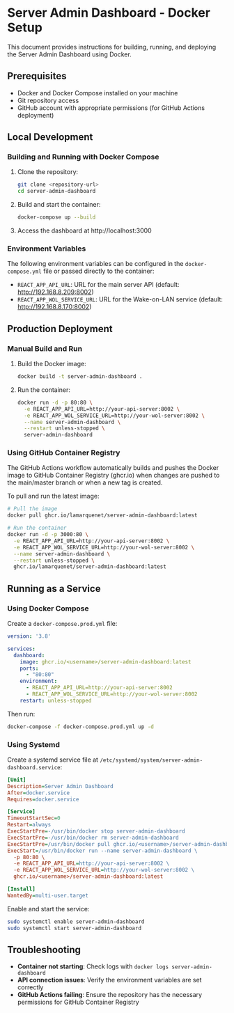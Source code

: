 # Server Admin Dashboard - Docker Setup

This document provides instructions for building, running, and deploying the Server Admin Dashboard using Docker.

## Prerequisites

- Docker and Docker Compose installed on your machine
- Git repository access
- GitHub account with appropriate permissions (for GitHub Actions deployment)

## Local Development

### Building and Running with Docker Compose

1. Clone the repository:
   ```bash
   git clone <repository-url>
   cd server-admin-dashboard
   ```

2. Build and start the container:
   ```bash
   docker-compose up --build
   ```

3. Access the dashboard at http://localhost:3000

### Environment Variables

The following environment variables can be configured in the `docker-compose.yml` file or passed directly to the container:

- `REACT_APP_API_URL`: URL for the main server API (default: http://192.168.8.209:8002)
- `REACT_APP_WOL_SERVICE_URL`: URL for the Wake-on-LAN service (default: http://192.168.8.170:8002)

## Production Deployment

### Manual Build and Run

1. Build the Docker image:
   ```bash
   docker build -t server-admin-dashboard .
   ```

2. Run the container:
   ```bash
   docker run -d -p 80:80 \
     -e REACT_APP_API_URL=http://your-api-server:8002 \
     -e REACT_APP_WOL_SERVICE_URL=http://your-wol-server:8002 \
     --name server-admin-dashboard \
     --restart unless-stopped \
     server-admin-dashboard
   ```

### Using GitHub Container Registry

The GitHub Actions workflow automatically builds and pushes the Docker image to GitHub Container Registry (ghcr.io) when changes are pushed to the main/master branch or when a new tag is created.

To pull and run the latest image:

```bash
# Pull the image
docker pull ghcr.io/lamarquenet/server-admin-dashboard:latest

# Run the container
docker run -d -p 3000:80 \
  -e REACT_APP_API_URL=http://your-api-server:8002 \
  -e REACT_APP_WOL_SERVICE_URL=http://your-wol-server:8002 \
  --name server-admin-dashboard \
  --restart unless-stopped \
  ghcr.io/lamarquenet/server-admin-dashboard:latest
```

## Running as a Service

### Using Docker Compose

Create a `docker-compose.prod.yml` file:

```yaml
version: '3.8'

services:
  dashboard:
    image: ghcr.io/<username>/server-admin-dashboard:latest
    ports:
      - "80:80"
    environment:
      - REACT_APP_API_URL=http://your-api-server:8002
      - REACT_APP_WOL_SERVICE_URL=http://your-wol-server:8002
    restart: unless-stopped
```

Then run:

```bash
docker-compose -f docker-compose.prod.yml up -d
```

### Using Systemd

Create a systemd service file at `/etc/systemd/system/server-admin-dashboard.service`:

```ini
[Unit]
Description=Server Admin Dashboard
After=docker.service
Requires=docker.service

[Service]
TimeoutStartSec=0
Restart=always
ExecStartPre=-/usr/bin/docker stop server-admin-dashboard
ExecStartPre=-/usr/bin/docker rm server-admin-dashboard
ExecStartPre=/usr/bin/docker pull ghcr.io/<username>/server-admin-dashboard:latest
ExecStart=/usr/bin/docker run --name server-admin-dashboard \
  -p 80:80 \
  -e REACT_APP_API_URL=http://your-api-server:8002 \
  -e REACT_APP_WOL_SERVICE_URL=http://your-wol-server:8002 \
  ghcr.io/<username>/server-admin-dashboard:latest

[Install]
WantedBy=multi-user.target
```

Enable and start the service:

```bash
sudo systemctl enable server-admin-dashboard
sudo systemctl start server-admin-dashboard
```

## Troubleshooting

- **Container not starting**: Check logs with `docker logs server-admin-dashboard`
- **API connection issues**: Verify the environment variables are set correctly
- **GitHub Actions failing**: Ensure the repository has the necessary permissions for GitHub Container Registry